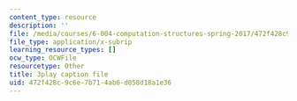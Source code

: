 ```yaml
---
content_type: resource
description: ''
file: /media/courses/6-004-computation-structures-spring-2017/472f428c9c6e7b714ab6d058d18a1e36_ffgPLOLPCYU.srt
file_type: application/x-subrip
learning_resource_types: []
ocw_type: OCWFile
resourcetype: Other
title: 3play caption file
uid: 472f428c-9c6e-7b71-4ab6-d058d18a1e36
---
```

